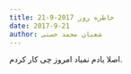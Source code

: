 ```yaml
---
title: خاطره روز 2017-9-21
date: 2017-9-21
author: شعبان محمد حسنی
---
```


اصلا یادم نمیاد امروز چی کار کردم.